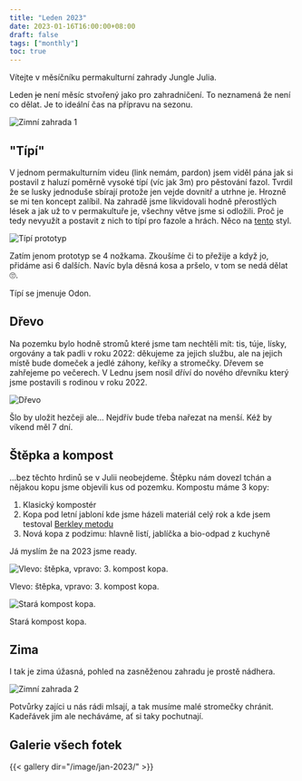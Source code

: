 ```yaml
---
title: "Leden 2023"
date: 2023-01-16T16:00:00+08:00
draft: false
tags: ["monthly"]
toc: true
---
```


Vítejte v měsíčníku permakulturní zahrady Jungle Julia.

Leden ~~je~~ není měsíc stvořený jako pro zahradničení. To neznamená že není co dělat. Je to ideální čas na přípravu na sezonu.

![Zimní zahrada 1](/image/jan-2023/PXL_20221217_104115298.jpg)

<!--more-->

## "Típí"

V jednom permakulturním videu (link nemám, pardon) jsem viděl pána jak si
postavil z haluzí poměrně vysoké típí (víc jak 3m) pro pěstování fazol. Tvrdil
že se lusky jednoduše sbírají protože jen vejde dovnitř a utrhne je. Hrozně se
mi ten koncept zalíbil. Na zahradě jsme likvidovali hodně přerostlých lések a
jak už to v permakultuře je, všechny větve jsme si odložili. Proč je tedy
nevyužít a postavit z nich to típí pro fazole a hrách. Něco na
[tento](https://www.milkwood.net/2014/09/10/bean-tipi-seeds-who-wants-some/)
styl.

![Típí prototyp](/image/jan-2023/PXL_20230115_115437510.jpg)

Zatím jenom prototyp se 4 nožkama. Zkoušíme či to přežije a když jo, přidáme
asi 6 dalších. Navíc byla děsná kosa a pršelo, v tom se nedá dělat 🙄.

Típí se jmenuje Odon.

## Dřevo

Na pozemku bylo hodně stromů které jsme tam nechtěli mít: tis, túje, lísky, orgovány a tak padli v roku 2022: děkujeme za jejich službu, ale na jejich místě bude domeček a jedlé záhony, keříky a stromečky. Dřevem se zahřejeme po večerech. V Lednu jsem nosil dříví do nového dřevníku který jsme postavili s rodinou v roku 2022.

![Dřevo](/image/jan-2023/PXL_20230114_140931401.jpg)

Šlo by uložit hezčeji ale... Nejdřív bude třeba nařezat na menší. Kéž by víkend měl 7 dní.


## Štěpka a kompost

...bez těchto hrdinů se v Julii neobejdeme. Štěpku nám dovezl tchán a nějakou kopu jsme objevili kus od pozemku. Kompostu máme 3 kopy:

1. Klasický kompostér
2. Kopa pod letní jabloní kde jsme házeli materiál celý rok a kde jsem testoval [Berkley metodu](https://casopisroots.cz/berkeleysky-kompost/)
3. Nová kopa z podzimu: hlavně listí, jablíčka a bio-odpad z kuchyně

Já myslím že na 2023 jsme ready.

![Vlevo: štěpka, vpravo: 3. kompost kopa.](/image/jan-2023/PXL_20230114_141046321.jpg)

Vlevo: štěpka, vpravo: 3. kompost kopa.

![Stará kompost kopa.](/image/jan-2023/PXL_20230115_111519705.jpg)

Stará kompost kopa.

## Zima

I tak je zima úžasná, pohled na zasněženou zahradu je prostě nádhera.

![Zimní zahrada 2](/image/jan-2023/PXL_20221217_104135563.jpg)

Potvůrky zajíci u nás rádi mlsají, a tak musíme malé stromečky chránit. Kadeřávek jim ale necháváme, ať si taky pochutnají.


## Galerie všech fotek

{{< gallery dir="/image/jan-2023/" >}}
